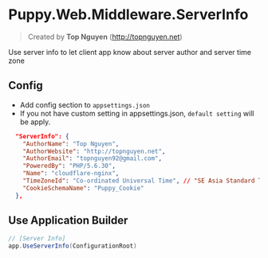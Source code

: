 ﻿# Puppy.Web.Middleware.ServerInfo
> Created by **Top Nguyen** (http://topnguyen.net)

Use server info to let client app know about server author and server time zone 

## Config
- Add config section to `appsettings.json`
- If you not have custom setting in appsettings.json, `default setting` will be apply.

```json
  "ServerInfo": {
    "AuthorName": "Top Nguyen",
    "AuthorWebsite": "http://topnguyen.net",
    "AuthorEmail": "topnguyen92@gmail.com",
    "PoweredBy": "PHP/5.6.30",
    "Name": "cloudflare-nginx",
    "TimeZoneId": "Co-ordinated Universal Time", // "SE Asia Standard Time" for VietNam
    "CookieSchemaName": "Puppy_Cookie"
  },
```

## Use Application Builder
```csharp
// [Server Info]
app.UseServerInfo(ConfigurationRoot)
```